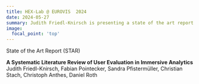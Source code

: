 ```yaml
---
title: HEX-Lab @ EUROVIS  2024
date: 2024-05-27
summary: Judith Friedl-Knirsch is presenting a state of the art report at this year’s EUROVIS conference in Odense, Denmark. The paper was published in the Computer Graphics Journal.
image:
  focal_point: 'top'
---
```


State of the Art Report (STAR)

**A Systematic Literature Review of User Evaluation in Immersive Analytics**
Judith Friedl-Knirsch, Fabian Pointecker, Sandra Pfistermüller, Christian Stach, Christoph Anthes, Daniel Roth

